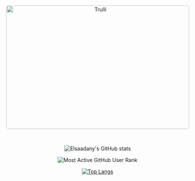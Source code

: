 <div align = "center">
  
<img src="https://blog.commlabindia.com/wp-content/uploads/2019/07/animated-gifs-corporate-training.gif" alt="Trulli" width="495" height="333" align = "middle" style="max-width:100%; border-radius : 1% ; margin-bottom : 30px">
  
![Elsaadany's GitHub stats](https://github-readme-stats.vercel.app/api?username=Elsaadany427&theme=midnight-purple&show_icons=true)

![Most Active GitHub User Rank](https://enych6ne86o0poy.m.pipedream.net)

[![Top Langs](https://github-readme-stats.vercel.app/api/top-langs/?username=Elsaadany427&langs_count=8)](https://github.com/anuraghazra/github-readme-stats)

<!--
**Elsaadany427/Elsaadany427** is a ✨ _special_ ✨ repository because its `README.md` (this file) appears on your GitHub profile.

Here are some ideas to get you started:

- 🔭 I’m currently working on ...
- 🌱 I’m currently learning ...
- 👯 I’m looking to collaborate on ...
- 🤔 I’m looking for help with ...
- 💬 Ask me about ...
- 📫 How to reach me: ...
- 😄 Pronouns: ...
- ⚡ Fun fact: ...
-->

</div>
